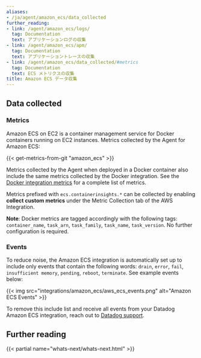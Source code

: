 ```yaml
---
aliases:
- /ja/agent/amazon_ecs/data_collected
further_reading:
- link: /agent/amazon_ecs/logs/
  tag: Documentation
  text: アプリケーションログの収集
- link: /agent/amazon_ecs/apm/
  tag: Documentation
  text: アプリケーショントレースの収集
- link: /agent/amazon_ecs/data_collected/#metrics
  tag: Documentation
  text: ECS メトリクスの収集
title: Amazon ECS データ収集
---
```


## Data collected

### Metrics

Amazon ECS on EC2 is a container management service for Docker containers running on EC2 instances. Metrics collected by the Agent for Amazon ECS:

{{< get-metrics-from-git "amazon_ecs" >}}

Metrics collected by the Agent when deployed in a Docker container also include the same metrics collected by the Docker integration. See the [Docker integration metrics][1] for a complete list of metrics.

Metrics prefixed with `ecs.containerinsights.*` can be collected by enabling **collect custom metrics** under the Metric Collection tab of the AWS Integration.

**Note**: Docker metrics are tagged accordingly with the following tags: `container_name`, `task_arn`, `task_family`, `task_name`, `task_version`. No further configuration is required.

### Events

To reduce noise, the Amazon ECS integration is automatically set up to include only events that contain the following words: `drain`, `error`, `fail`, `insufficient memory`, `pending`, `reboot`, `terminate`. See example events below:

{{< img src="integrations/amazon_ecs/aws_ecs_events.png" alt="Amazon ECS Events" >}}

To remove this include list and receive all events from your Datadog Amazon ECS integration, reach out to [Datadog support][2].

## Further reading

{{< partial name="whats-next/whats-next.html" >}}

[1]: https://docs.datadoghq.com/ja/agent/docker/data_collected/#metrics
[2]: https://docs.datadoghq.com/ja/help/
